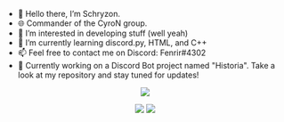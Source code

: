 - 👋 Hello there, I’m Schryzon.
- 🌐 Commander of the CyroN group.
- 👀 I’m interested in developing stuff (well yeah)
- 🌱 I’m currently learning discord.py, HTML, and C++
- 📫 Feel free to contact me on Discord: Fenrir#4302
- 🤖 Currently working on a Discord Bot project named "Historia". Take a look at my repository and stay tuned for updates!

<p align="center">
  <img src="https://cdn.discordapp.com/avatars/877008612021661726/f7766a8ef60ec4c826a3025537a136ee.png?size=256">
</p>
<p align="center">
  <img src="https://img.shields.io/static/v1?label=CyroN Commander&message=Schryzon&color=blue&style=for-the-badge">
  <a href="https://discord.gg/QqWCnk6zxw">
    <img src="https://img.shields.io/static/v1?label=CyroN Central&message=Discord&color=blue&style=for-the-badge&logo=discord">
</p>
<!---
Schryzon/Schryzon is a ✨ special ✨ repository because its `README.md` (this file) appears on your GitHub profile.
You can click the Preview link to take a look at your changes.
--->
